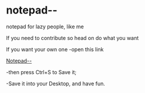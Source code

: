 # notepad--
notepad for lazy people, like me

If you need to contribute so head on do what you want

If you want your own one
-open this link

<a href="https://mahmoudgalalz.github.io/notepad--/" target="_blank">Notepad--</a>

-then press Ctrl+S to Save it;

-Save it into your Desktop, and have fun.
